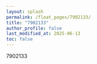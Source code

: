 ```yaml
---
layout: splash
permalink: /float_pages/7902133/
title: "7902133"
author_profile: false
last_modified_at: 2025-06-13
toc: false
---
```

 
7902133
